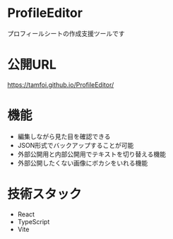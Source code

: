 # ProfileEditor
プロフィールシートの作成支援ツールです

# 公開URL
https://tamfoi.github.io/ProfileEditor/

# 機能
- 編集しながら見た目を確認できる
- JSON形式でバックアップすることが可能
- 外部公開用と内部公開用でテキストを切り替える機能
- 外部公開したくない画像にボカシをいれる機能
# 技術スタック
- React
- TypeScript
- Vite
